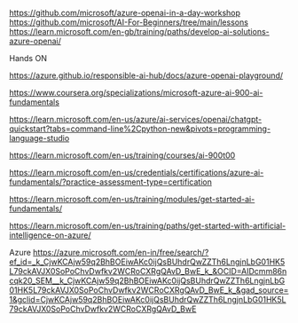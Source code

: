 https://github.com/microsoft/azure-openai-in-a-day-workshop
https://github.com/microsoft/AI-For-Beginners/tree/main/lessons
https://learn.microsoft.com/en-gb/training/paths/develop-ai-solutions-azure-openai/


Hands ON

https://azure.github.io/responsible-ai-hub/docs/azure-openai-playground/

https://www.coursera.org/specializations/microsoft-azure-ai-900-ai-fundamentals

https://learn.microsoft.com/en-us/azure/ai-services/openai/chatgpt-quickstart?tabs=command-line%2Cpython-new&pivots=programming-language-studio

https://learn.microsoft.com/en-us/training/courses/ai-900t00

https://learn.microsoft.com/en-us/credentials/certifications/azure-ai-fundamentals/?practice-assessment-type=certification

https://learn.microsoft.com/en-us/training/modules/get-started-ai-fundamentals/

https://learn.microsoft.com/en-us/training/paths/get-started-with-artificial-intelligence-on-azure/


Azure 
https://azure.microsoft.com/en-in/free/search/?ef_id=_k_CjwKCAjw59q2BhBOEiwAKc0ijQsBUhdrQwZZTh6LngjnLbG01HK5L79ckAVJX0SoPoChvDwfkv2WCRoCXRgQAvD_BwE_k_&OCID=AIDcmm86ncqk20_SEM__k_CjwKCAjw59q2BhBOEiwAKc0ijQsBUhdrQwZZTh6LngjnLbG01HK5L79ckAVJX0SoPoChvDwfkv2WCRoCXRgQAvD_BwE_k_&gad_source=1&gclid=CjwKCAjw59q2BhBOEiwAKc0ijQsBUhdrQwZZTh6LngjnLbG01HK5L79ckAVJX0SoPoChvDwfkv2WCRoCXRgQAvD_BwE
